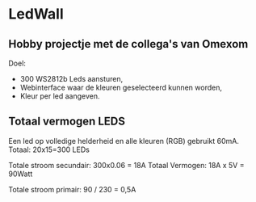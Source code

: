 # LedWall
## Hobby projectje met de collega's van Omexom
Doel:
* 300 WS2812b Leds aansturen,
* Webinterface waar de kleuren geselecteerd kunnen worden,
* Kleur per led aangeven.

## Totaal vermogen LEDS
Een led op volledige helderheid en alle kleuren (RGB) gebruikt 60mA.
Totaal: 20x15=300 LEDs

Totale stroom secundair: 300x0.06 = 18A
Totaal Vermogen: 18A x 5V = 90Watt

Totale stroom primair: 90 / 230 = 0,5A
